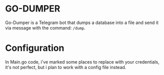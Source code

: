 # GO-DUMPER

Go-Dumper is a Telegram bot that dumps a database into a file and send it via message with the command: `/dump`.

# Configuration

In Main.go code, i've marked some places to replace with your credentials, it's not perfect, but i plan to work with a config file instead.
